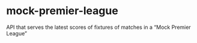 # mock-premier-league
 API that serves the latest scores of fixtures of matches in a “Mock Premier League”

